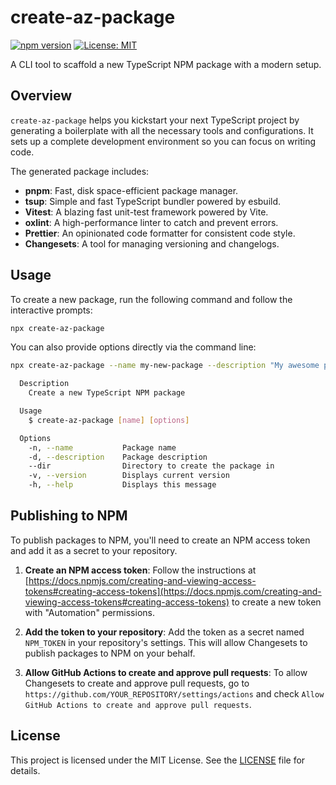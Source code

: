 # create-az-package

[![npm version](https://badge.fury.io/js/create-az-package.svg)](https://badge.fury.io/js/create-az-package)
[![License: MIT](https://img.shields.io/badge/License-MIT-yellow.svg)](https://opensource.org/licenses/MIT)

A CLI tool to scaffold a new TypeScript NPM package with a modern setup.

## Overview

`create-az-package` helps you kickstart your next TypeScript project by
generating a boilerplate with all the necessary tools and configurations. It
sets up a complete development environment so you can focus on writing code.

The generated package includes:

- **pnpm**: Fast, disk space-efficient package manager.
- **tsup**: Simple and fast TypeScript bundler powered by esbuild.
- **Vitest**: A blazing fast unit-test framework powered by Vite.
- **oxlint**: A high-performance linter to catch and prevent errors.
- **Prettier**: An opinionated code formatter for consistent code style.
- **Changesets**: A tool for managing versioning and changelogs.

## Usage

To create a new package, run the following command and follow the interactive
prompts:

```bash
npx create-az-package
```


You can also provide options directly via the command line:

```bash
npx create-az-package --name my-new-package --description "My awesome package"

```

```bash
  Description
    Create a new TypeScript NPM package 

  Usage
    $ create-az-package [name] [options]

  Options
    -n, --name           Package name
    -d, --description    Package description
    --dir                Directory to create the package in
    -v, --version        Displays current version
    -h, --help           Displays this message

```
## Publishing to NPM

To publish packages to NPM, you'll need to create an NPM access token and add it as a secret to your repository.

1.  **Create an NPM access token**: Follow the instructions at
[https://docs.npmjs.com/creating-and-viewing-access-tokens#creating-access-tokens](https://docs.npmjs.com/creating-and-viewing-access-tokens#creating-access-tokens)
to create a new token with "Automation" permissions.

2.  **Add the token to your repository**: Add the token as a secret named `NPM_TOKEN` in your repository's settings. This will allow Changesets to publish packages to NPM on your behalf.

3.  **Allow GitHub Actions to create and approve pull requests**: To allow
Changesets to create and approve pull requests, go to
`https://github.com/YOUR_REPOSITORY/settings/actions` and check `Allow GitHub
Actions to create and approve pull requests`.

## License

This project is licensed under the MIT License. See the [LICENSE](LICENSE) file
for details.
